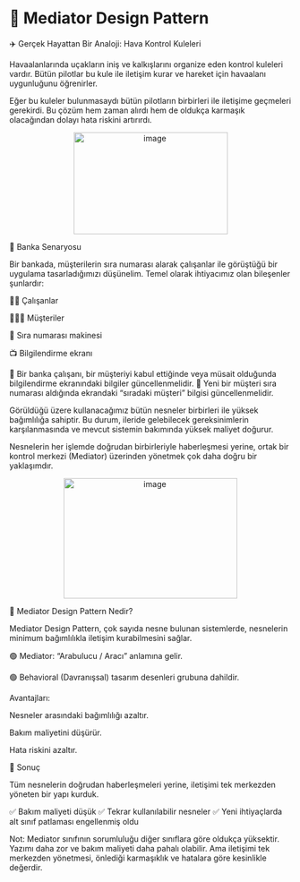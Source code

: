 # 🛫 Mediator Design Pattern

✈️ Gerçek Hayattan Bir Analoji: Hava Kontrol Kuleleri

Havaalanlarında uçakların iniş ve kalkışlarını organize eden kontrol kuleleri vardır.
Bütün pilotlar bu kule ile iletişim kurar ve hareket için havaalanı uygunluğunu öğrenirler.

Eğer bu kuleler bulunmasaydı bütün pilotların birbirleri ile iletişime geçmeleri gerekirdi.
Bu çözüm hem zaman alırdı hem de oldukça karmaşık olacağından dolayı hata riskini artırırdı.

<p align="center"> <img width="275" height="182" alt="image" src="https://github.com/user-attachments/assets/9c84cee6-cb7b-40f6-a180-937d406c131b" /> </p>
🏦 Banka Senaryosu

Bir bankada, müşterilerin sıra numarası alarak çalışanlar ile görüştüğü bir uygulama tasarladığımızı düşünelim.
Temel olarak ihtiyacımız olan bileşenler şunlardır:

👩‍💼 Çalışanlar

🧑‍🤝‍🧑 Müşteriler

🎫 Sıra numarası makinesi

📺 Bilgilendirme ekranı

🔹 Bir banka çalışanı, bir müşteriyi kabul ettiğinde veya müsait olduğunda bilgilendirme ekranındaki bilgiler güncellenmelidir.
🔹 Yeni bir müşteri sıra numarası aldığında ekrandaki “sıradaki müşteri” bilgisi güncellenmelidir.

Görüldüğü üzere kullanacağımız bütün nesneler birbirleri ile yüksek bağımlılığa sahiptir.
Bu durum, ileride gelebilecek gereksinimlerin karşılanmasında ve mevcut sistemin bakımında yüksek maliyet doğurur.

Nesnelerin her işlemde doğrudan birbirleriyle haberleşmesi yerine,
ortak bir kontrol merkezi (Mediator) üzerinden yönetmek çok daha doğru bir yaklaşımdır.

<p align="center"> <img width="310" height="215" alt="image" src="https://github.com/user-attachments/assets/736d8fa5-0184-4a33-a577-f86336ce1994" /> </p>
🤝 Mediator Design Pattern Nedir?

Mediator Design Pattern, çok sayıda nesne bulunan sistemlerde, nesnelerin minimum bağımlılıkla iletişim kurabilmesini sağlar.

🟢 Mediator: “Arabulucu / Aracı” anlamına gelir.

🟢 Behavioral (Davranışsal) tasarım desenleri grubuna dahildir.

Avantajları:

Nesneler arasındaki bağımlılığı azaltır.

Bakım maliyetini düşürür.

Hata riskini azaltır.

📝 Sonuç

Tüm nesnelerin doğrudan haberleşmeleri yerine, iletişimi tek merkezden yöneten bir yapı kurduk.

✅ Bakım maliyeti düşük
✅ Tekrar kullanılabilir nesneler
✅ Yeni ihtiyaçlarda alt sınıf patlaması engellenmiş oldu

Not: Mediator sınıfının sorumluluğu diğer sınıflara göre oldukça yüksektir.
Yazımı daha zor ve bakım maliyeti daha pahalı olabilir.
Ama iletişimi tek merkezden yönetmesi, önlediği karmaşıklık ve hatalara göre kesinlikle değerdir.
